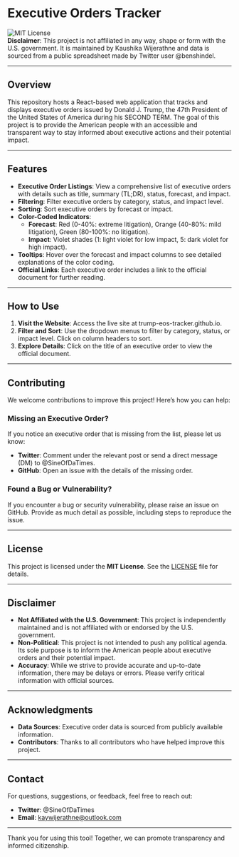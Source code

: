# Executive Orders Tracker

![MIT License](https://img.shields.io/badge/license-MIT-blue)  
**Disclaimer**: This project is not affiliated in any way, shape or form with the U.S. government. It is maintained by Kaushika Wijerathne and data is sourced from a public spreadsheet made by Twitter user @benshindel.

---

## Overview

This repository hosts a React-based web application that tracks and displays executive orders issued by Donald J. Trump, the 47th President of the United States of America during his SECOND TERM. The goal of this project is to provide the American people with an accessible and transparent way to stay informed about executive actions and their potential impact.

---

## Features

- **Executive Order Listings**: View a comprehensive list of executive orders with details such as title, summary (TL;DR), status, forecast, and impact.
- **Filtering**: Filter executive orders by category, status, and impact level.
- **Sorting**: Sort executive orders by forecast or impact.
- **Color-Coded Indicators**:
    - **Forecast**: Red (0-40%: extreme litigation), Orange (40-80%: mild litigation), Green (80-100%: no litigation).
    - **Impact**: Violet shades (1: light violet for low impact, 5: dark violet for high impact).
- **Tooltips**: Hover over the forecast and impact columns to see detailed explanations of the color coding.
- **Official Links**: Each executive order includes a link to the official document for further reading.

---

## How to Use

1. **Visit the Website**: Access the live site at trump-eos-tracker.github.io.
2. **Filter and Sort**: Use the dropdown menus to filter by category, status, or impact level. Click on column headers to sort.
3. **Explore Details**: Click on the title of an executive order to view the official document.

---

## Contributing

We welcome contributions to improve this project! Here’s how you can help:

### Missing an Executive Order?
If you notice an executive order that is missing from the list, please let us know:
- **Twitter**: Comment under the relevant post or send a direct message (DM) to @SineOfDaTimes.
- **GitHub**: Open an issue with the details of the missing order.

### Found a Bug or Vulnerability?
If you encounter a bug or security vulnerability, please raise an issue on GitHub. Provide as much detail as possible, including steps to reproduce the issue.

---

## License

This project is licensed under the **MIT License**. See the [LICENSE](LICENSE) file for details.

---

## Disclaimer

- **Not Affiliated with the U.S. Government**: This project is independently maintained and is not affiliated with or endorsed by the U.S. government.
- **Non-Political**: This project is not intended to push any political agenda. Its sole purpose is to inform the American people about executive orders and their potential impact.
- **Accuracy**: While we strive to provide accurate and up-to-date information, there may be delays or errors. Please verify critical information with official sources.

---

## Acknowledgments

- **Data Sources**: Executive order data is sourced from publicly available information.
- **Contributors**: Thanks to all contributors who have helped improve this project.

---

## Contact

For questions, suggestions, or feedback, feel free to reach out:
- **Twitter**: @SineOfDaTimes
- **Email**: kaywijerathne@outlook.com

---

Thank you for using this tool! Together, we can promote transparency and informed citizenship.
